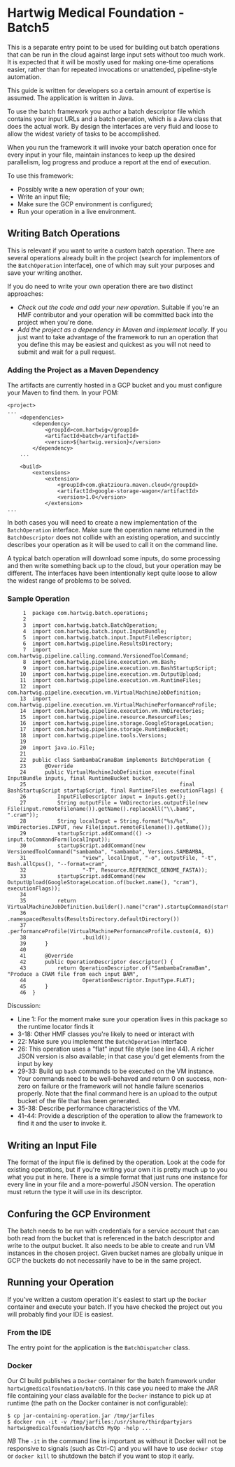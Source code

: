 # Hartwig Medical Foundation - Batch5

This is a separate entry point to be used for building out batch operations that can be run in the cloud against large input sets
without too much work. It is expected that it will be mostly used for making one-time operations easier, rather than for repeated
invocations or unattended, pipeline-style automation.

This guide is written for developers so a certain amount of expertise is assumed. The application is written in Java.

To use the batch framework you author a batch descriptor file which contains your input URLs and a batch operation, which is a
Java class that does the actual work. By design the interfaces are very fluid and loose to allow the widest variety of tasks to be
accomplished.

When you run the framework it will invoke your batch operation once for every input in your file, maintain instances to keep
up the desired parallelism, log progress and produce a report at the end of execution.

To use this framework:

- Possibly write a new operation of your own;
- Write an input file;
- Make sure the GCP environment is configured;
- Run your operation in a live environment.

## Writing Batch Operations

This is relevant if you want to write a custom batch operation. There are several operations already built in the project (search
for implementors of the `BatchOperation` interface), one of which may suit your purposes and save your writing another.

If you do need to write your own operation there are two distinct approaches:

* *Check out the code and add your new operation*. Suitable if you're an HMF contributor and your operation will be committed back
    into the project when you're done.
* *Add the project as a dependency in Maven and implement locally*. If you just want to take advantage of the framework to run an
    operation that you define this may be easiest and quickest as you will not need to submit and wait for a pull request.

### Adding the Project as a Maven Dependency

The artifacts are currently hosted in a GCP bucket and you must configure your Maven to find them. In your POM:

```
<project>
...
    <dependencies>
        <dependency>
            <groupId>com.hartwig</groupId>
            <artifactId>batch</artifactId>
            <version>${hartwig.version}</version>
        </dependency>
    ...

    <build>
        <extensions>
            <extension>
                <groupId>com.gkatzioura.maven.cloud</groupId>
                <artifactId>google-storage-wagon</artifactId>
                <version>1.0</version>
            </extension>
...
```

In both cases you will need to create a new implementation of the `BatchOperation` interface. Make sure the operation name
returned in the `BatchDescriptor` does not collide with an existing operation, and succintly describes your operation as it will
be used to call it on the command line.

A typical batch operation will download some inputs, do some processing and then write something back up to the cloud, but your
operation may be different. The interfaces have been intentionally kept quite loose to allow the widest range of problems to be
solved.

### Sample Operation

```
     1  package com.hartwig.batch.operations;
     2
     3  import com.hartwig.batch.BatchOperation;
     4  import com.hartwig.batch.input.InputBundle;
     5  import com.hartwig.batch.input.InputFileDescriptor;
     6  import com.hartwig.pipeline.ResultsDirectory;
     7  import com.hartwig.pipeline.calling.command.VersionedToolCommand;
     8  import com.hartwig.pipeline.execution.vm.Bash;
     9  import com.hartwig.pipeline.execution.vm.BashStartupScript;
    10  import com.hartwig.pipeline.execution.vm.OutputUpload;
    11  import com.hartwig.pipeline.execution.vm.RuntimeFiles;
    12  import com.hartwig.pipeline.execution.vm.VirtualMachineJobDefinition;
    13  import com.hartwig.pipeline.execution.vm.VirtualMachinePerformanceProfile;
    14  import com.hartwig.pipeline.execution.vm.VmDirectories;
    15  import com.hartwig.pipeline.resource.ResourceFiles;
    16  import com.hartwig.pipeline.storage.GoogleStorageLocation;
    17  import com.hartwig.pipeline.storage.RuntimeBucket;
    18  import com.hartwig.pipeline.tools.Versions;
    19
    20  import java.io.File;
    21
    22  public class SambambaCramaBam implements BatchOperation {
    23      @Override
    24      public VirtualMachineJobDefinition execute(final InputBundle inputs, final RuntimeBucket bucket,
    25                                                 final BashStartupScript startupScript, final RuntimeFiles executionFlags) {
    26          InputFileDescriptor input = inputs.get();
    27          String outputFile = VmDirectories.outputFile(new File(input.remoteFilename()).getName().replaceAll("\\.bam$", ".cram"));
    28          String localInput = String.format("%s/%s", VmDirectories.INPUT, new File(input.remoteFilename()).getName());
    29          startupScript.addCommand(() -> input.toCommandForm(localInput));
    30          startupScript.addCommand(new VersionedToolCommand("sambamba", "sambamba", Versions.SAMBAMBA,
    31                  "view", localInput, "-o", outputFile, "-t", Bash.allCpus(), "--format=cram",
    32                  "-T", Resource.REFERENCE_GENOME_FASTA));
    33          startupScript.addCommand(new OutputUpload(GoogleStorageLocation.of(bucket.name(), "cram"), executionFlags));
    34
    35          return VirtualMachineJobDefinition.builder().name("cram").startupCommand(startupScript)
    36                  .namespacedResults(ResultsDirectory.defaultDirectory())
    37                  .performanceProfile(VirtualMachinePerformanceProfile.custom(4, 6))
    38                  .build();
    39      }
    40
    41      @Override
    42      public OperationDescriptor descriptor() {
    43          return OperationDescriptor.of("SambambaCramaBam", "Produce a CRAM file from each input BAM",
    44                  OperationDescriptor.InputType.FLAT);
    45      }
    46  }
```

Discussion:

* Line 1: For the moment make sure your operation lives in this package so the runtime locator finds it
* 3-18: Other HMF classes you're likely to need or interact with
* 22: Make sure you implement the `BatchOperation` interface
* 26: This operation uses a "flat" input file style (see line 44). A richer JSON version is also available; in that case you'd
  get elements from the input by key
* 29-33: Build up `bash` commands to be executed on the VM instance. Your commands need to be well-behaved and return 0 on
  success, non-zero on failure or the framework will not handle failure scenarios properly. Note that the final command here is an
  upload to the output bucket of the file that has been generated.
* 35-38: Describe performance characteristics of the VM.
* 41-44: Provide a description of the operation to allow the framework to find it and the user to invoke it.

## Writing an Input File

The format of the input file is defined by the operation. Look at the code for existing operations, but if you're writing your own
it is pretty much up to you what you put in here. There is a simple format that just runs one instance for every line in your file
and a more-powerful JSON version. The operation must return the type it will use in its descriptor.

## Confuring the GCP Environment

The batch needs to be run with credentials for a service account that can both read from the bucket that is referenced in the
batch descriptor and write to the output bucket. It also needs to be able to create and run VM instances in the chosen project.
Given bucket names are globally unique in GCP the buckets do not necessarily have to be in the same project. 

## Running your Operation

If you've written a custom operation it's easiest to start up the `Docker` container and execute your batch. If you have checked
the project out you will probably find your IDE is easiest.

### From the IDE

The entry point for the application is the `BatchDispatcher` class.

### Docker 

Our CI build publishes a `Docker` container for the batch framework under `hartwigmedicalfoundation/batch5`. In this case you need
to make the JAR file containing your class available for the `Docker` instance to pick up at runtime (the path on the Docker
container is not configurable):

```
$ cp jar-containing-operation.jar /tmp/jarfiles
$ docker run -it -v /tmp/jarfiles:/usr/share/thirdpartyjars hartwigmedicalfoundation/batch5 MyOp -help ...
```

*NB* The `-it` in the command line is important as without it Docker will not be responsive to signals (such as Ctrl-C)
and you will have to use `docker stop` or `docker kill` to shutdown the batch if you want to stop it early.
